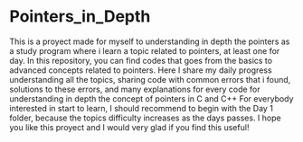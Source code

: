 # Pointers_in_Depth
This is a proyect made for myself to understanding in depth the pointers as a study program where i learn a topic related to pointers, at least one for day.
In this repository, you can find codes that goes from the basics to advanced concepts related to pointers.
Here I share my daily progress understanding all the topics, sharing code with common errors that i found, solutions to these errors, and many explanations for every
code for understanding in depth the concept of pointers in C and C++
For everybody interested in start to learn, I should recommend to begin with the Day 1 folder, because the topics difficulty increases as the days passes.
I hope you like this proyect and I would very glad if you find this useful!
